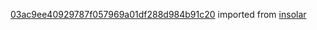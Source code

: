 [03ac9ee40929787f057969a01df288d984b91c20](https://github.com/insolar/insolar/commit/03ac9ee40929787f057969a01df288d984b91c20) imported from [insolar](https://github.com/insolar/insolar)

